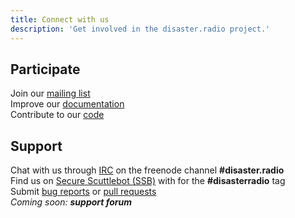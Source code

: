 ```yaml
---
title: Connect with us
description: 'Get involved in the disaster.radio project.'
---
```


## Participate
Join our [mailing list](https://sudoroom.org/lists/listinfo/disasterradio)  
Improve our [documentation](https://github.com/sudomesh/disaster-radio/wiki)  
Contribute to our [code](https://github.com/sudomesh/disaster-radio)  

## Support
Chat with us through [IRC](https://webchat.freenode.net/) on the freenode channel **#disaster.radio**  
Find us on [Secure Scuttlebot (SSB)](https://github.com/ssbc) with for the **#disasterradio** tag  
Submit [bug reports](https://github.com/sudomesh/disaster-radio/issues) or [pull requests](https://github.com/sudomesh/disaster-radio/pulls)  
_Coming soon: **support forum**_  
